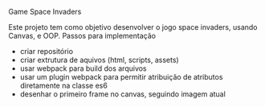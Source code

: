 Game Space Invaders

Este projeto tem como objetivo desenvolver o jogo space invaders, usando Canvas, e OOP.
Passos para implementação

- criar repositório
- criar extrutura de aquivos (html, scripts, assets)
- usar webpack para build dos arquivos
- usar um plugin webpack para permitir atribuição de atributos diretamente na classe es6
- desenhar o primeiro frame no canvas, seguindo imagem atual 